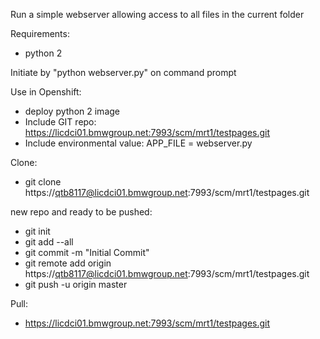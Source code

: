 Run a simple webserver allowing access to all files in the current folder

Requirements:
* python 2

Initiate by "python webserver.py" on command prompt

Use in Openshift:
* deploy python 2 image
* Include GIT repo: 
       https://licdci01.bmwgroup.net:7993/scm/mrt1/testpages.git
* Include environmental value:
    APP_FILE = webserver.py


Clone:
* git clone https://qtb8117@licdci01.bmwgroup.net:7993/scm/mrt1/testpages.git


new repo and ready to be pushed:
* git init
* git add --all
* git commit -m "Initial Commit"
* git remote add origin https://qtb8117@licdci01.bmwgroup.net:7993/scm/mrt1/testpages.git
* git push -u origin master

Pull:
* https://licdci01.bmwgroup.net:7993/scm/mrt1/testpages.git

